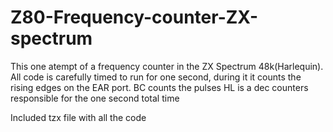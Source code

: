 # Z80-Frequency-counter-ZX-spectrum

This one atempt of a frequency counter in the ZX Spectrum 48k(Harlequin).
All code is carefully timed to run for one second,
during it it counts the rising edges on the EAR port.
BC counts the pulses
HL is a dec counters responsible for the one second total time

Included tzx file with all the code
